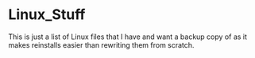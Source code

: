# Linux_Stuff

This is just a list of Linux files that I have and want a backup copy of as it makes reinstalls easier than rewriting them from scratch.
